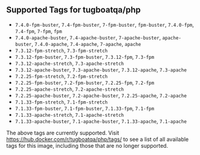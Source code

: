 ## Supported Tags for tugboatqa/php

* `7.4.0-fpm-buster`, `7.4-fpm-buster`, `7-fpm-buster`, `fpm-buster`, `7.4.0-fpm`, `7.4-fpm`, `7-fpm`, `fpm`
* `7.4.0-apache-buster`, `7.4-apache-buster`, `7-apache-buster`, `apache-buster`, `7.4.0-apache`, `7.4-apache`, `7-apache`, `apache`
* `7.3.12-fpm-stretch`, `7.3-fpm-stretch`
* `7.3.12-fpm-buster`, `7.3-fpm-buster`, `7.3.12-fpm`, `7.3-fpm`
* `7.3.12-apache-stretch`, `7.3-apache-stretch`
* `7.3.12-apache-buster`, `7.3-apache-buster`, `7.3.12-apache`, `7.3-apache`
* `7.2.25-fpm-stretch`, `7.2-fpm-stretch`
* `7.2.25-fpm-buster`, `7.2-fpm-buster`, `7.2.25-fpm`, `7.2-fpm`
* `7.2.25-apache-stretch`, `7.2-apache-stretch`
* `7.2.25-apache-buster`, `7.2-apache-buster`, `7.2.25-apache`, `7.2-apache`
* `7.1.33-fpm-stretch`, `7.1-fpm-stretch`
* `7.1.33-fpm-buster`, `7.1-fpm-buster`, `7.1.33-fpm`, `7.1-fpm`
* `7.1.33-apache-stretch`, `7.1-apache-stretch`
* `7.1.33-apache-buster`, `7.1-apache-buster`, `7.1.33-apache`, `7.1-apache`

The above tags are currently supported. Visit https://hub.docker.com/r/tugboatqa/php/tags/ to see a list of all available tags for this image, including those that are no longer supported.
